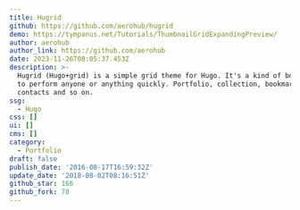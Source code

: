 ```yaml
---
title: Hugrid
github: https://github.com/aerohub/hugrid
demo: https://tympanus.net/Tutorials/ThumbnailGridExpandingPreview/
author: aerohub
author_link: https://github.com/aerohub
date: 2023-11-26T08:05:37.453Z
description: >-
  Hugrid (Hugo+grid) is a simple grid theme for Hugo. It's a kind of boilerplate
  to perform anyone or anything quickly. Portfolio, collection, bookmarks,
  contacts and so on.
ssg:
  - Hugo
css: []
ui: []
cms: []
category:
  - Portfolio
draft: false
publish_date: '2016-08-17T16:59:32Z'
update_date: '2018-08-02T08:16:51Z'
github_star: 166
github_fork: 78
---
```


